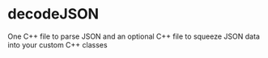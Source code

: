 decodeJSON
==========

One C++ file to parse JSON and an optional C++ file to squeeze JSON data into your custom C++ classes
